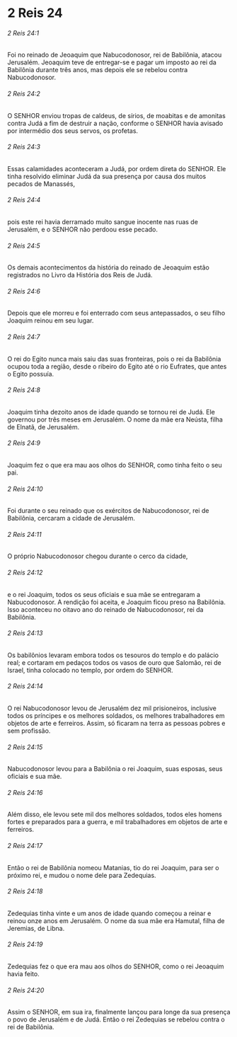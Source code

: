 # 2 Reis 24

###### 2 Reis 24:1

Foi no reinado de Jeoaquim que Nabucodonosor, rei de Babilônia, atacou Jerusalém. Jeoaquim teve de entregar-se e pagar um imposto ao rei da Babilônia durante três anos, mas depois ele se rebelou contra Nabucodonosor.

###### 2 Reis 24:2

O SENHOR enviou tropas de caldeus, de sírios, de moabitas e de amonitas contra Judá a fim de destruir a nação, conforme o SENHOR havia avisado por intermédio dos seus servos, os profetas.

###### 2 Reis 24:3

Essas calamidades aconteceram a Judá, por ordem direta do SENHOR. Ele tinha resolvido eliminar Judá da sua presença por causa dos muitos pecados de Manassés,

###### 2 Reis 24:4

pois este rei havia derramado muito sangue inocente nas ruas de Jerusalém, e o SENHOR não perdoou esse pecado.

###### 2 Reis 24:5

Os demais acontecimentos da história do reinado de Jeoaquim estão registrados no Livro da História dos Reis de Judá.

###### 2 Reis 24:6

Depois que ele morreu e foi enterrado com seus antepassados, o seu filho Joaquim reinou em seu lugar.

###### 2 Reis 24:7

O rei do Egito nunca mais saiu das suas fronteiras, pois o rei da Babilônia ocupou toda a região, desde o ribeiro do Egito até o rio Eufrates, que antes o Egito possuía.

###### 2 Reis 24:8

Joaquim tinha dezoito anos de idade quando se tornou rei de Judá. Ele governou por três meses em Jerusalém. O nome da mãe era Neústa, filha de Elnatã, de Jerusalém.

###### 2 Reis 24:9

Joaquim fez o que era mau aos olhos do SENHOR, como tinha feito o seu pai.

###### 2 Reis 24:10

Foi durante o seu reinado que os exércitos de Nabucodonosor, rei de Babilônia, cercaram a cidade de Jerusalém.

###### 2 Reis 24:11

O próprio Nabucodonosor chegou durante o cerco da cidade,

###### 2 Reis 24:12

e o rei Joaquim, todos os seus oficiais e sua mãe se entregaram a Nabucodonosor. A rendição foi aceita, e Joaquim ficou preso na Babilônia. Isso aconteceu no oitavo ano do reinado de Nabucodonosor, rei da Babilônia.

###### 2 Reis 24:13

Os babilônios levaram embora todos os tesouros do templo e do palácio real; e cortaram em pedaços todos os vasos de ouro que Salomão, rei de Israel, tinha colocado no templo, por ordem do SENHOR.

###### 2 Reis 24:14

O rei Nabucodonosor levou de Jerusalém dez mil prisioneiros, inclusive todos os príncipes e os melhores soldados, os melhores trabalhadores em objetos de arte e ferreiros. Assim, só ficaram na terra as pessoas pobres e sem profissão.

###### 2 Reis 24:15

Nabucodonosor levou para a Babilônia o rei Joaquim, suas esposas, seus oficiais e sua mãe.

###### 2 Reis 24:16

Além disso, ele levou sete mil dos melhores soldados, todos eles homens fortes e preparados para a guerra, e mil trabalhadores em objetos de arte e ferreiros.

###### 2 Reis 24:17

Então o rei de Babilônia nomeou Matanias, tio do rei Joaquim, para ser o próximo rei, e mudou o nome dele para Zedequias.

###### 2 Reis 24:18

Zedequias tinha vinte e um anos de idade quando começou a reinar e reinou onze anos em Jerusalém. O nome da sua mãe era Hamutal, filha de Jeremias, de Libna.

###### 2 Reis 24:19

Zedequias fez o que era mau aos olhos do SENHOR, como o rei Jeoaquim havia feito.

###### 2 Reis 24:20

Assim o SENHOR, em sua ira, finalmente lançou para longe da sua presença o povo de Jerusalém e de Judá. Então o rei Zedequias se rebelou contra o rei de Babilônia.

